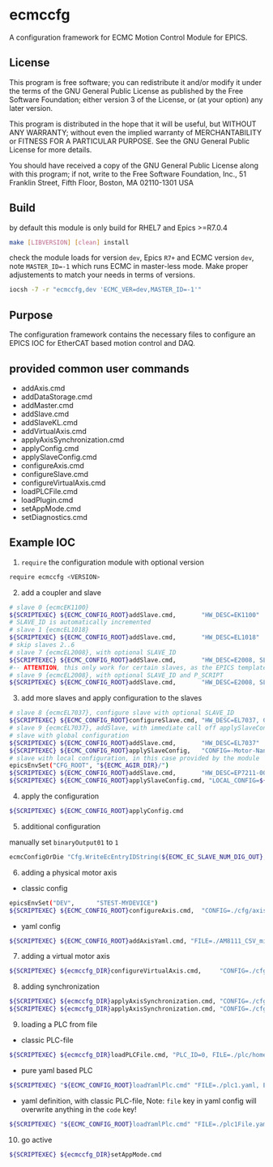 # ecmccfg

A configuration framework for ECMC Motion Control Module for EPICS.

## License

This program is free software; you can redistribute it and/or modify
   it under the terms of the GNU General Public License as published by
   the Free Software Foundation; either version 3 of the License, or
   (at your option) any later version.

This program is distributed in the hope that it will be useful,
   but WITHOUT ANY WARRANTY; without even the implied warranty of
   MERCHANTABILITY or FITNESS FOR A PARTICULAR PURPOSE.  See the
   GNU General Public License for more details.

You should have received a copy of the GNU General Public License
   along with this program; if not, write to the Free Software Foundation,
   Inc., 51 Franklin Street, Fifth Floor, Boston, MA 02110-1301  USA

## Build
by default this module is only build for RHEL7 and Epics >=R7.0.4
```bash
make [LIBVERSION] [clean] install
```
check the module loads for version `dev`, Epics `R7+` and ECMC version `dev`, note `MASTER_ID=-1` which runs ECMC in master-less mode.
Make proper adjustements to match your needs in terms of versions.
```bash
iocsh -7 -r "ecmccfg,dev 'ECMC_VER=dev,MASTER_ID=-1'"
```

## Purpose

The configuration framework contains the necessary files to configure an EPICS IOC for EtherCAT based motion control and DAQ.

## provided common user commands

* addAxis.cmd
* addDataStorage.cmd
* addMaster.cmd
* addSlave.cmd
* addSlaveKL.cmd
* addVirtualAxis.cmd
* applyAxisSynchronization.cmd
* applyConfig.cmd
* applySlaveConfig.cmd
* configureAxis.cmd
* configureSlave.cmd
* configureVirtualAxis.cmd
* loadPLCFile.cmd
* loadPlugin.cmd
* setAppMode.cmd
* setDiagnostics.cmd

## Example IOC

1.  `require` the configuration module with optional version
  ```bash
  require ecmccfg <VERSION>
  ```

2.  add a coupler and slave
  ```bash
  # slave 0 {ecmcEK1100}
  ${SCRIPTEXEC} ${ECMC_CONFIG_ROOT}addSlave.cmd,       "HW_DESC=EK1100"
  # SLAVE_ID is automatically incremented
  # slave 1 {ecmcEL1018}
  ${SCRIPTEXEC} ${ECMC_CONFIG_ROOT}addSlave.cmd,       "HW_DESC=EL1018"
  # skip slaves 2..6
  # slave 7 {ecmcEL2008}, with optional SLAVE_ID
  ${SCRIPTEXEC} ${ECMC_CONFIG_ROOT}addSlave.cmd,       "HW_DESC=E2008, SLAVE_ID=7"
  #-- ATTENTION, this only work for certain slaves, as the EPICS templates have to be migrated before
  # slave 9 {ecmcEL2008}, with optional SLAVE_ID and P_SCRIPT
  ${SCRIPTEXEC} ${ECMC_CONFIG_ROOT}addSlave.cmd,       "HW_DESC=E2008, SLAVE_ID=7, P_SCRIPT=mXsXXX"
  ```
3.  add more slaves and apply configuration to the slaves
  ```bash
  # slave 8 {ecmcEL7037}, configure slave with optional SLAVE_ID
  ${SCRIPTEXEC} ${ECMC_CONFIG_ROOT}configureSlave.cmd, "HW_DESC=EL7037, CONFIG=-Motor-Nanotec-ST4118L1804-B, SLAVE_ID=8"
  # slave 9 {ecmcEL7037}, addSlave, with immediate call off applySlaveConfig
  # slave with global configuration
  ${SCRIPTEXEC} ${ECMC_CONFIG_ROOT}addSlave.cmd,       "HW_DESC=EL7037"
  ${SCRIPTEXEC} ${ECMC_CONFIG_ROOT}applySlaveConfig,   "CONFIG=-Motor-Nanotec-ST4118L1804-B"
  # slave with local configuration, in this case provided by the module `ECMC_AGIR`
  epicsEnvSet("CFG_ROOT", "${ECMC_AGIR_DIR}/")
  ${SCRIPTEXEC} ${ECMC_CONFIG_ROOT}addSlave.cmd,       "HW_DESC=EP7211-0034_ALL"
  ${SCRIPTEXEC} ${ECMC_CONFIG_ROOT}applySlaveConfig.cmd, "LOCAL_CONFIG=${CFG_ROOT}AM8211_AGIR.cfg"
  ```

4.  apply the configuration
  ```bash
  ${SCRIPTEXEC} ${ECMC_CONFIG_ROOT}applyConfig.cmd
  ```

5. additional configuration

  manually set `binaryOutput01` to `1`

  ```bash
  ecmcConfigOrDie "Cfg.WriteEcEntryIDString(${ECMC_EC_SLAVE_NUM_DIG_OUT},binaryOutput01,1)"
  ```

6. adding a physical motor axis

  * classic config
  ```bash
  epicsEnvSet("DEV",      "STEST-MYDEVICE")
  ${SCRIPTEXEC} ${ECMC_CONFIG_ROOT}configureAxis.cmd,  "CONFIG=./cfg/axis_1"
  ```
   * yaml config
  ```bash
  ${SCRIPTEXEC} ${ECMC_CONFIG_ROOT}addAxisYaml.cmd, "FILE=./AM8111_CSV_minimum.yaml, ECMC_TMPDIR=/tmp/"
  ```

7. adding a virtual motor axis
  ```bash
  ${SCRIPTEXEC} ${ecmccfg_DIR}configureVirtualAxis.cmd,     "CONFIG=./cfg/axis_11_virt"
  ```

8. adding synchronization
  ```bash
  ${SCRIPTEXEC} ${ecmccfg_DIR}applyAxisSynchronization.cmd, "CONFIG=./cfg/axis_1_sync"
  ${SCRIPTEXEC} ${ecmccfg_DIR}applyAxisSynchronization.cmd, "CONFIG=./cfg/axis_11_sync"
  ```   

9. loading a PLC from file
  * classic PLC-file
  ```bash
  ${SCRIPTEXEC} ${ecmccfg_DIR}loadPLCFile.cmd, "PLC_ID=0, FILE=./plc/homeSlit.plc, SAMPLE_RATE_MS=100"
  ```
  * pure yaml based PLC
  ```bash
  ${SCRIPTEXEC} "${ECMC_CONFIG_ROOT}loadYamlPlc.cmd" "FILE=./plc1.yaml, ECMC_TMPDIR=/tmp/"
  ```
  * yaml definition, with classic PLC-file, Note: `file` key in yaml config will overwrite anything in the `code` key!
  ```bash
  ${SCRIPTEXEC} "${ECMC_CONFIG_ROOT}loadYamlPlc.cmd" "FILE=./plc1File.yaml, ECMC_TMPDIR=/tmp/"
  ```

10. go active
  ```bash
  ${SCRIPTEXEC} ${ecmccfg_DIR}setAppMode.cmd
  ```
